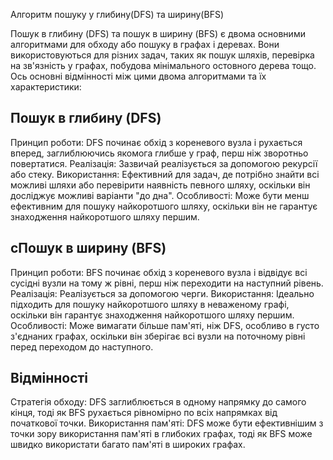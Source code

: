 Алгоритм пошуку у глибину(DFS) та ширину(BFS)

Пошук в глибину (DFS) та пошук в ширину (BFS) є двома основними алгоритмами для обходу або пошуку в графах і деревах. Вони використовуються для різних задач, таких як пошук шляхів, перевірка на зв'язність у графах, побудова мінімального остовного дерева тощо. Ось основні відмінності між цими двома алгоритмами та їх характеристики:

## Пошук в глибину (DFS)
Принцип роботи: DFS починає обхід з кореневого вузла і рухається вперед, заглиблюючись якомога глибше у граф, перш ніж зворотньо повертатися.
Реалізація: Зазвичай реалізується за допомогою рекурсії або стеку.
Використання: Ефективний для задач, де потрібно знайти всі можливі шляхи або перевірити наявність певного шляху, оскільки він досліджує можливі варіанти "до дна".
Особливості: Може бути менш ефективним для пошуку найкоротшого шляху, оскільки він не гарантує знаходження найкоротшого шляху першим.
## cПошук в ширину (BFS)
Принцип роботи: BFS починає обхід з кореневого вузла і відвідує всі сусідні вузли на тому ж рівні, перш ніж переходити на наступний рівень.
Реалізація: Реалізується за допомогою черги.
Використання: Ідеально підходить для пошуку найкоротшого шляху в неваженому графі, оскільки він гарантує знаходження найкоротшого шляху першим.
Особливості: Може вимагати більше пам'яті, ніж DFS, особливо в густо з'єднаних графах, оскільки він зберігає всі вузли на поточному рівні перед переходом до наступного.
## Відмінності
Стратегія обходу: DFS заглиблюється в одному напрямку до самого кінця, тоді як BFS рухається рівномірно по всіх напрямках від початкової точки.
Використання пам'яті: DFS може бути ефективнішим з точки зору використання пам'яті в глибоких графах, тоді як BFS може швидко використати багато пам'яті в широких графах.
